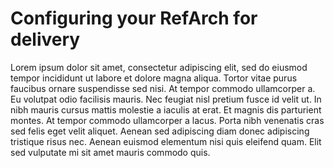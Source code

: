 # Configuring your RefArch for delivery 

Lorem ipsum dolor sit amet, consectetur adipiscing elit, sed do eiusmod tempor incididunt ut labore et dolore magna aliqua. Tortor vitae purus faucibus ornare suspendisse sed nisi. At tempor commodo ullamcorper a. Eu volutpat odio facilisis mauris. Nec feugiat nisl pretium fusce id velit ut. In nibh mauris cursus mattis molestie a iaculis at erat. Et magnis dis parturient montes. At tempor commodo ullamcorper a lacus. Porta nibh venenatis cras sed felis eget velit aliquet. Aenean sed adipiscing diam donec adipiscing tristique risus nec. Aenean euismod elementum nisi quis eleifend quam. Elit sed vulputate mi sit amet mauris commodo quis.


<!-- ##DOCS-SOURCER-START
{
  "sourcePlugin": "local-copier",
  "hash": "a69340909b2c6c9270acead13467675b"
}
##DOCS-SOURCER-END -->
